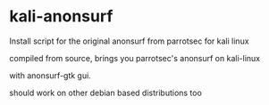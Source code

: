 # kali-anonsurf
Install script for the original anonsurf from parrotsec for kali linux

compiled from source, brings you parrotsec's anonsurf on kali-linux

with anonsurf-gtk gui.

should work on other debian based distributions too
